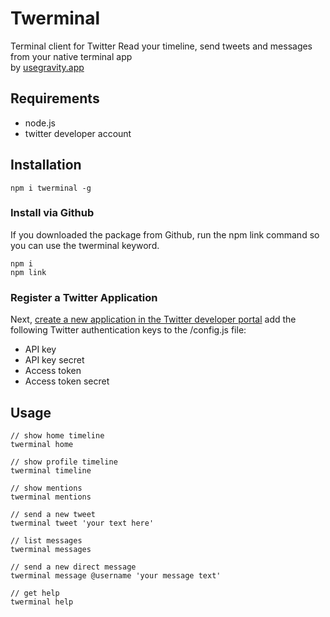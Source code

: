 # Twerminal

Terminal client for Twitter
Read your timeline, send tweets and messages from your native terminal app \
by [usegravity.app](https://usegravity.app)

## Requirements

* node.js 
* twitter developer account

## Installation

```shell
npm i twerminal -g
```

### Install via Github

If you downloaded the package from Github, run the npm link command so you can use the twerminal keyword.

```shell
npm i
npm link
```

### Register a Twitter Application

Next, [create a new application in the Twitter developer portal](https://developer.twitter.com/en/portal/projects-and-apps) add the following Twitter authentication keys to the /config.js file:

* API key
* API key secret
* Access token
* Access token secret


## Usage
```shell
// show home timeline
twerminal home

// show profile timeline
twerminal timeline

// show mentions
twerminal mentions

// send a new tweet
twerminal tweet 'your text here'

// list messages
twerminal messages

// send a new direct message
twerminal message @username 'your message text'

// get help
twerminal help
```

